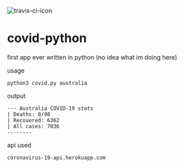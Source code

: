 ![travis-ci-icon](https://travis-ci.com/mgor3k/covid-python.svg?branch=develop&status=started "Logo Title Text 1")

# covid-python

first app ever written in python (no idea what im doing here)

usage
```
python3 covid.py australia
```

output
```
--- Australia COVID-19 stats
| Deaths: 0/98
| Recovered: 6362
| All cases: 7036
--------
```

api used
```
coronavirus-19-api.herokuapp.com
```
